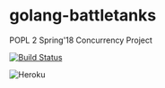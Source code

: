 # golang-battletanks
POPL 2 Spring'18 Concurrency Project

[![Build Status](https://travis-ci.com/IITH-POPL2-Jan2018/concurrency-13.svg?token=8atBSLxEouzs1ugsHMsx&branch=master)](https://travis-ci.com/IITH-POPL2-Jan2018/concurrency-13)

![Heroku](https://heroku-badge.herokuapp.com/?app=heroku-badge)